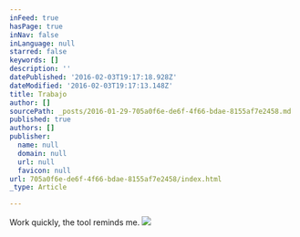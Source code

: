 ```yaml
---
inFeed: true
hasPage: true
inNav: false
inLanguage: null
starred: false
keywords: []
description: ''
datePublished: '2016-02-03T19:17:18.928Z'
dateModified: '2016-02-03T19:17:13.148Z'
title: Trabajo
author: []
sourcePath: _posts/2016-01-29-705a0f6e-de6f-4f66-bdae-8155af7e2458.md
published: true
authors: []
publisher:
  name: null
  domain: null
  url: null
  favicon: null
url: 705a0f6e-de6f-4f66-bdae-8155af7e2458/index.html
_type: Article

---
```

Work quickly, the tool reminds me.
![](https://s3-us-west-2.amazonaws.com/the-grid-img/p/089776756cb391191f037174f3167a594ab09e2b.jpg)